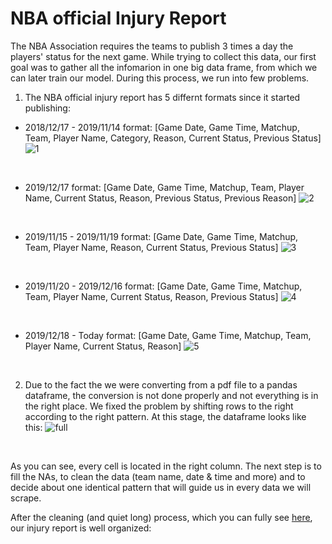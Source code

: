 # NBA official Injury Report
The NBA Association requires the teams to publish 3 times a day the players' status for the next game.
While trying to collect this data, our first goal was to gather all the infomarion in one big data frame, from which we can later train our model.
During this process, we run into few problems.

1. The NBA official injury report has 5 differnt formats since it started publishing:

- 2018/12/17 - 2019/11/14 format:
[Game Date, Game Time, Matchup, Team, Player Name, Category, Reason, Current Status, Previous Status]
![1](https://user-images.githubusercontent.com/70581662/94700143-d5d30280-0343-11eb-94ea-cc2fc85a4545.png)
<br />

- 2019/12/17 format:
[Game Date, Game Time, Matchup, Team, Player Name, Current Status, Reason, Previous Status, Previous Reason]
![2](https://user-images.githubusercontent.com/70581662/94700177-dc617a00-0343-11eb-930f-441bf55b97ba.png)
<br />

- 2019/11/15 - 2019/11/19 format:
[Game Date, Game Time, Matchup, Team, Player Name, Reason, Current Status, Previous Status]
![3](https://user-images.githubusercontent.com/70581662/94700184-de2b3d80-0343-11eb-82d5-0648546caaf8.png)
<br />

- 2019/11/20 - 2019/12/16 format:
[Game Date, Game Time, Matchup, Team, Player Name, Current Status, Reason, Previous Status]
![4](https://user-images.githubusercontent.com/70581662/94700194-dff50100-0343-11eb-9675-e91a93e5a448.png)
<br />

- 2019/12/18 - Today format:
[Game Date, Game Time, Matchup, Team, Player Name, Current Status, Reason]
![5](https://user-images.githubusercontent.com/70581662/94700208-e1bec480-0343-11eb-9113-078d5725c992.png)
<br />

2. Due to the fact the we were converting from a pdf file to a pandas dataframe, the conversion is not done properly and not everything is in the right place. We fixed the problem by shifting rows to the right according to the right pattern.
At this stage, the dataframe looks like this:
![full](https://user-images.githubusercontent.com/70581662/94701872-cfde2100-0345-11eb-890f-ef5bc2ce1c27.png)
<br />

As you can see, every cell is located in the right column. The next step is to fill the NAs, to clean the data (team name, date & time and more) and to decide about one identical pattern that will guide us in every data we will scrape.

After the cleaning (and quiet long) process, which you can fully see [here](https://github.com/nivniv123/NBA-betting-project/blob/master/Data%20Scraping/Official%20NBA%20Injury%20Report/Fully%20Cleaning%20Injury%20Reports), our injury report is well organized:


